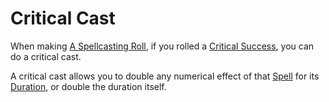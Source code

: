 # Critical Cast

When making [A Spellcasting Roll](../../Magic/Spellcasting/Spellcasting.md#The%20Spellcasting%20Roll), if you rolled a [Critical Success](Critical%20Success.md), you can do a critical cast.

A critical cast allows you to double any numerical effect of that [Spell](../../Magic/Spells.md) for its [Duration](../../Magic/Spells/Spell%20Attributes.md#Duration), or double the duration itself.
